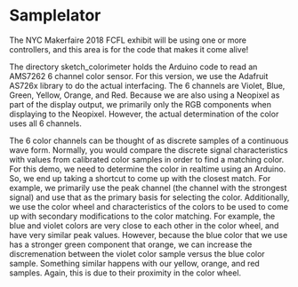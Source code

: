 # Samplelator
The NYC Makerfaire 2018 FCFL exhibit will be using one or more controllers, and this area is for the code that makes it come alive!

The directory sketch_colorimeter holds the Arduino code to read an AMS7262 6 channel color sensor. For this version, we use the Adafruit AS726x library to do the actual interfacing. The 6 channels are Violet, Blue, Green, Yellow, Orange, and Red. Because we are also using a Neopixel as part of the display output, we primarily only the RGB components when displaying to the Neopixel. However, the actual determination of the color uses all 6 channels.

The 6 color channels can be thought of as discrete samples of a continuous wave form. Normally, you would compare the discrete signal characteristics with values from calibrated color samples in order to find a matching color. For this demo, we need to determine the color in realtime using an Arduino. So, we end up taking a shortcut to come up with the closest match. For example, we primarily use the peak channel (the channel with the strongest signal) and use that as the primary basis for selecting the color. Additionally, we use the color wheel and characteristics of the colors to be used to come up with secondary modifications to the color matching. For example, the blue and violet colors are very close to each other in the color wheel, and have very similar peak values. However, because the blue color that we use has a stronger green component that orange, we can increase the discremenation between the violet color sample versus the blue color sample. Something similar happens with our yellow, orange, and red samples. Again, this is due to their proximity in the color wheel.
